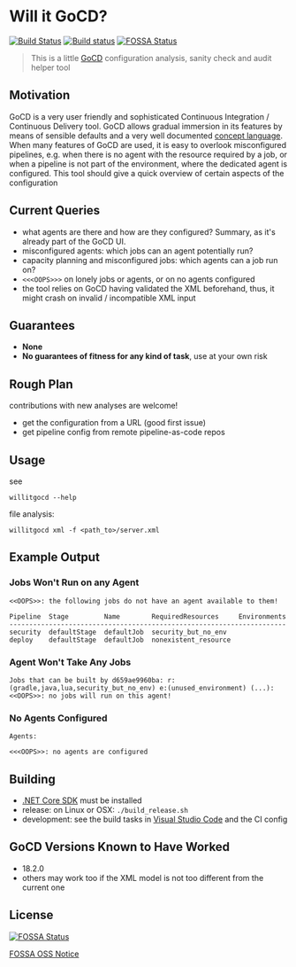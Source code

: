 # Will it GoCD?

[![Build Status](https://travis-ci.org/d-led/will_it_go_cd.svg?branch=master)](https://travis-ci.org/d-led/will_it_go_cd) [![Build status](https://ci.appveyor.com/api/projects/status/bdhlyf1x1aij6c6u/branch/master?svg=true)](https://ci.appveyor.com/project/d-led/will-it-go-cd/branch/master)
[![FOSSA Status](https://app.fossa.io/api/projects/git%2Bgithub.com%2Fd-led%2Fwill_it_go_cd.svg?type=shield)](https://app.fossa.io/projects/git%2Bgithub.com%2Fd-led%2Fwill_it_go_cd?ref=badge_shield)

> This is a little [GoCD](https://www.gocd.org) configuration analysis, sanity check and audit helper tool

## Motivation

GoCD is a very user friendly and sophisticated Continuous Integration / Continuous Delivery tool. GoCD allows gradual immersion in its features by means of sensible defaults and a very well documented [concept language](https://docs.gocd.org/current/introduction/concepts_in_go.html). When many features of GoCD are used, it is easy to overlook misconfigured pipelines, e.g. when there is no agent with the resource required by a job, or when a pipeline is not part of the environment, where the dedicated agent is configured. This tool should give a quick overview of certain aspects of the configuration

## Current Queries

- what agents are there and how are they configured? Summary, as it's already part of the GoCD UI.
- misconfigured agents: which jobs can an agent potentially run?
- capacity planning and misconfigured jobs: which agents can a job run on?
- `<<<OOPS>>>` on lonely jobs or agents, or on no agents configured
- the tool relies on GoCD having validated the XML beforehand, thus, it might crash on invalid / incompatible XML input

## Guarantees

- **None**
- **No guarantees of fitness for any kind of task**, use at your own risk

## Rough Plan

contributions with new analyses are welcome!

- get the configuration from a URL (good first issue)
- get pipeline config from remote pipeline-as-code repos

## Usage

see

```
willitgocd --help
```

file analysis:

```
willitgocd xml -f <path_to>/server.xml
```

## Example Output

### Jobs Won't Run on any Agent

```
<<OOPS>>: the following jobs do not have an agent available to them!

Pipeline  Stage         Name        RequiredResources     Environments
----------------------------------------------------------------------
security  defaultStage  defaultJob  security_but_no_env
deploy    defaultStage  defaultJob  nonexistent_resource
```

### Agent Won't Take Any Jobs

```
Jobs that can be built by d659ae9960ba: r:(gradle,java,lua,security_but_no_env) e:(unused_environment) (...):
<<OOPS>>: no jobs will run on this agent!
```

### No Agents Configured

```
Agents:

<<<OOPS>>: no agents are configured
```

## Building

- [.NET Core SDK](https://dotnet.microsoft.com) must be installed
- release: on Linux or OSX: `./build_release.sh`
- development: see the build tasks in [Visual Studio Code](https://code.visualstudio.com) and the CI config

## GoCD Versions Known to Have Worked

- 18.2.0
- others may work too if the XML model is not too different from the current one


## License

[![FOSSA Status](https://app.fossa.io/api/projects/git%2Bgithub.com%2Fd-led%2Fwill_it_go_cd.svg?type=large)](https://app.fossa.io/projects/git%2Bgithub.com%2Fd-led%2Fwill_it_go_cd?ref=badge_large)

[FOSSA OSS Notice](https://app.fossa.io/attribution/a63a08d2-e0c3-4f55-8ff3-b959b89feffb)
